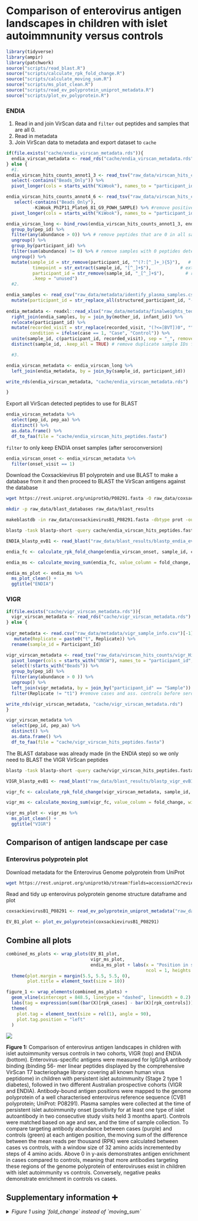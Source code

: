
# Comparison of enterovirus antigen landscapes in children with islet autoimmnunity versus controls

``` r
library(tidyverse)
library(ampir)
library(patchwork)
source("scripts/read_blast.R")
source("scripts/calculate_rpk_fold_change.R")
source("scripts/calculate_moving_sum.R")
source("scripts/ms_plot_clean.R")
source("scripts/read_ev_polyprotein_uniprot_metadata.R")
source("scripts/plot_ev_polyprotein.R")
```

### ENDIA

1.  Read in and join VirScan data and `filter` out peptides and samples
    that are all 0.
2.  Read in metadata
3.  Join VirScan data to metadata and export dataset to `cache`

``` r
if(file.exists("cache/endia_virscan_metadata.rds")){
  endia_virscan_metadata <- read_rds("cache/endia_virscan_metadata.rds")
} else {
  #1.
endia_virscan_hits_counts_annot1_3 <- read_tsv("raw_data/virscan_hits_counts/phip11_plate1-3_v_kiwook_2_CDIVirScan_000_Hits_counts_annotated.tsv") %>% 
  select(-contains("Beads_Only")) %>% 
  pivot_longer(cols = starts_with("KiWook"), names_to = "participant_id", values_to = "abundance") 

endia_virscan_hits_counts_annot4_6 <- read_tsv("raw_data/virscan_hits_counts/phip11_plate4-6_v_kiwook_2_CDIVirScan_000_Hits_counts_annotated.tsv") %>% 
   select(-contains("Beads_Only"),
          -KiWook_PhIP11_Plate6_81_G9_POWH_SAMPLE) %>% #remove positive control 
  pivot_longer(cols = starts_with("KiWook"), names_to = "participant_id", values_to = "abundance")

endia_virscan_long <- bind_rows(endia_virscan_hits_counts_annot1_3, endia_virscan_hits_counts_annot4_6) %>% 
  group_by(pep_id) %>%
  filter(any(abundance > 0)) %>% # remove peptides that are 0 in all samples
  ungroup() %>% 
  group_by(participant_id) %>% 
  filter(sum(abundance) != 0) %>% # remove samples with 0 peptides detected 
  ungroup() %>% 
  mutate(sample_id = str_remove(participant_id, "^(?:[^_]+_){5}"),   # keep everything after the 5th _
          timepoint = str_extract(sample_id, "[^_]+$"),           # extract last segment from sample_id
          participant_id = str_remove(sample_id, "_[^_]+$"),        # remove timepoint from sample_id
          .keep = "unused")
  #2.

endia_samples <- read_csv("raw_data/metadata/identify_plasma_samples.csv") %>% 
  mutate(participant_id = str_replace_all(structured_participant_id, "-", "_"), .keep = "unused") 
         
endia_metadata <- readxl::read_xlsx("raw_data/metadata/finalweights_teddy_plasma_with_visits_deidentified_confounders.xlsx") %>% 
  right_join(endia_samples, by = join_by(mother_id, infant_id)) %>% 
  relocate(participant_id) %>% 
  mutate(recorded_visit = str_replace(recorded_visit, "(?<=[BVT])0", ""), # replace 0 preceded by B, V or T
         condition = ifelse(case == 1, "Case", "Control")) %>% 
  unite(sample_id, c(participant_id, recorded_visit), sep = "_", remove = FALSE) %>% 
  distinct(sample_id, .keep_all = TRUE) # remove duplicate sample IDs from the NCC methodology

  #3.

endia_virscan_metadata <- endia_virscan_long %>% 
  left_join(endia_metadata, by = join_by(sample_id, participant_id)) 

write_rds(endia_virscan_metadata, "cache/endia_virscan_metadata.rds")

}
```

Export all VirScan detected peptides to use for BLAST

``` r
endia_virscan_metadata %>% 
  select(pep_id, pep_aa) %>% 
  distinct() %>% 
  as.data.frame() %>% 
  df_to_faa(file = "cache/endia_virscan_hits_peptides.fasta")
```

`filter` to only keep ENDIA onset samples (after seroconversion)

``` r
endia_virscan_onset <- endia_virscan_metadata %>% 
  filter(onset_visit == 1)
```

Download the Coxsackievirus B1 polyprotein and use BLAST to make a
database from it and then proceed to BLAST the VirScan antigens against
the database

``` bash
wget https://rest.uniprot.org/uniprotkb/P08291.fasta -O raw_data/coxsackievirusB1_P08291.fasta

mkdir -p raw_data/blast_databases raw_data/blast_results

makeblastdb -in raw_data/coxsackievirusB1_P08291.fasta -dbtype prot -out raw_data/blast_databases/coxsackievirusB1_P08291_db

blastp -task blastp-short -query cache/endia_virscan_hits_peptides.fasta -db raw_data/blast_databases/coxsackievirusB1_P08291_db -outfmt '6 qaccver saccver pident nident length evalue bitscore mismatch gapopen qstart qend sstart send qseq sseq ppos stitle frames' -evalue 0.01 -word_size 2 -out raw_data/blast_results/blastp_endia_evB1_all_virscan_peps.blast
```

``` r
ENDIA_blastp_evB1 <- read_blast("raw_data/blast_results/blastp_endia_evB1_all_virscan_peps.blast")

endia_fc <- calculate_rpk_fold_change(endia_virscan_onset, sample_id, condition, pep_id, abundance, ENDIA_blastp_evB1)

endia_ms <- calculate_moving_sum(endia_fc, value_column = fold_change, win_size = 32, step_size = 4)

endia_ms_plot <- endia_ms %>% 
  ms_plot_clean() +
  ggtitle("ENDIA")
```

### VIGR

``` r
if(file.exists("cache/vigr_virscan_metadata.rds")){
  vigr_virscan_metadata <- read_rds("cache/vigr_virscan_metadata.rds")
} else {
  
vigr_metadata <- read.csv("raw_data/metadata/vigr_sample_info.csv")[-1] %>% 
   mutate(Replicate = paste0("t", Replicate)) %>% 
  rename(sample_id = Participant_Id)

vigr_virscan_metadata <- read_tsv("raw_data/virscan_hits_counts/vigr_Hits_counts_annotated.tsv") %>% 
  pivot_longer(cols = starts_with("UNSW"), names_to = "participant_id", values_to = "abundance") %>%
  select(!starts_with("Beads")) %>%
  group_by(pep_id) %>% 
  filter(any(abundance > 0 )) %>% 
  ungroup() %>% 
  left_join(vigr_metadata, by = join_by("participant_id" == "Sample")) %>% 
  filter(Replicate != "t1") #remove cases and ass. controls before seroconversion

write_rds(vigr_virscan_metadata, "cache/vigr_virscan_metadata.rds")
}
```

``` r
vigr_virscan_metadata %>% 
  select(pep_id, pep_aa) %>% 
  distinct() %>% 
  as.data.frame() %>% 
  df_to_faa(file = "cache/vigr_virscan_hits_peptides.fasta")
```

The BLAST database was already made (in the ENDIA step) so we only need
to BLAST the VIGR VirScan peptides

``` bash
blastp -task blastp-short -query cache/vigr_virscan_hits_peptides.fasta -db raw_data/blast_databases/coxsackievirusB1_P08291_db -outfmt '6 qaccver saccver pident nident length evalue bitscore mismatch gapopen qstart qend sstart send qseq sseq ppos stitle frames' -evalue 0.01 -word_size 2 -out raw_data/blast_results/blastp_vigr_evB1_all_virscan_peps.blast
```

``` r
VIGR_blastp_evB1 <- read_blast("raw_data/blast_results/blastp_vigr_evB1_all_virscan_peps.blast")

vigr_fc <- calculate_rpk_fold_change(vigr_virscan_metadata, sample_id, Condition, pep_id, abundance, VIGR_blastp_evB1)

vigr_ms <- calculate_moving_sum(vigr_fc, value_column = fold_change, win_size = 32, step_size = 4)

vigr_ms_plot <- vigr_ms %>% 
  ms_plot_clean() +
  ggtitle("VIGR")
```

## Comparison of antigen landscape per case

### Enterovirus polyprotein plot

Download metadata for the Enterovirus Genome polyprotein from UniProt

``` bash
wget https://rest.uniprot.org/uniprotkb/stream?fields=accession%2Creviewed%2Cid%2Cprotein_name%2Corganism_name%2Clength%2Csequence%2Cft_chain&format=tsv&query=%28%22Coxsackievirus+B1%22+AND+%28virus_host_name%3AHuman%29%29 -O raw_data/coxsackievirusB1_P08291.tsv
```

Read and tidy up enterovirus polyprotein genome structure dataframe and
plot

``` r
coxsackievirusB1_P08291 <- read_ev_polyprotein_uniprot_metadata("raw_data/coxsackievirusB1_P08291.tsv")

EV_B1_plot <- plot_ev_polyprotein(coxsackievirusB1_P08291)
```

## Combine all plots

``` r
combined_ms_plots <- wrap_plots(EV_B1_plot,
                                vigr_ms_plot,
                                endia_ms_plot + labs(x = "Position in sequence (amino acids)") + theme(legend.position = "bottom"),
                                                     ncol = 1, heights = c(0.3, 3, 3)) &
  theme(plot.margin = margin(5.5, 5.5, 5.5, 0),
        plot.title = element_text(size = 10)) 

figure_1 <- wrap_elements(combined_ms_plots) +
  geom_vline(xintercept = 848.5, linetype = "dashed", linewidth = 0.2) +
  labs(tag = expression(sum((bar(X)[rpk_cases] - bar(X)[rpk_controls])))) +
  theme(
    plot.tag = element_text(size = rel(1), angle = 90),
    plot.tag.position = "left"
  )
```

![](01_figure_01_CXVB_epitope_mapping_files/figure-gfm/unnamed-chunk-13-1.png)<!-- -->

**Figure 1:** Comparison of enterovirus antigen landscapes in children
with islet autoimmunity versus controls in two cohorts, VIGR (top) and
ENDIA (bottom). Enterovirus-specific antigens were measured for IgG/IgA
antibody binding (binding 56- mer linear peptides displayed by the
comprehensive VirScan T7 bacteriophage library covering all known human
virus peptidome) in children with persistent islet autoimmunity (Stage 2
type 1 diabetes), followed in two different Australian prospective
cohorts (VIGR and ENDIA). Antibody-bound antigen positions were mapped
to the genome polyprotein of a well characterised enterovirus reference
sequence (CVB1 polyprotein; UniProt: P08291). Plasma samples were
collected at the time of persistent islet autoimmunity onset (positivity
for at least one type of islet autoantibody in two consecutive study
visits held 3 months apart). Controls were matched based on age and sex,
and the time of sample collection. To compare targeting antibody
abundance between cases (purple) and controls (green) at each antigen
position, the moving sum of the difference between the mean reads per
thousand (RPK) were calculated between cases vs controls, with a window
size of 32 amino acids incremented by steps of 4 amino acids. Above 0 in
y-axis demonstrates antigen enrichment in cases compared to controls,
meaning that more antibodies targeting these regions of the genome
polyprotein of enteroviruses exist in children with islet autoimmunity
vs controls. Conversely, negative peaks demonstrate enrichment in
controls vs cases.

## Supplementary information :heavy_plus_sign:

<details>
<summary>
<i> Figure 1 using `fold_change` instead of `moving_sum` </i>
</summary>

``` r
vigr_fc_plot <- vigr_fc %>%
    mutate(Condition = if_else(fold_change > 0, "Case", "Control")) %>% 
    ggplot(aes(x = (start + end) / 2, y = fold_change, fill = Condition)) +
    geom_bar(stat = "identity") +
    labs(x = "", fill = "", y = "") +
    theme_minimal() +
    theme(panel.grid.minor = element_blank(),
          panel.grid.major = element_blank()) +
    scale_fill_manual(values = c("Case" = "#d73027", "Control" = "#4575b4"), labels = c("Case", "Control")) +
    theme(legend.position = "none") +
    ggtitle("VIGR")

endia_fc_plot <- endia_fc %>%
    mutate(Condition = if_else(fold_change > 0, "Case", "Control")) %>% 
    ggplot(aes(x = (start + end) / 2, y = fold_change, fill = Condition)) +
    geom_bar(stat = "identity") +
    labs(x = "", fill = "", y = "") +
    theme_minimal() +
    theme(panel.grid.minor = element_blank(),
          panel.grid.major = element_blank()) +
    scale_fill_manual(values = c("Case" = "#d73027", "Control" = "#4575b4"), labels = c("Case", "Control")) +
    theme(legend.position = "none") +
    ggtitle("ENDIA")

combined_fc_plots <- wrap_plots(EV_B1_plot,
                                vigr_fc_plot,
                                endia_fc_plot + labs(x = "Position in sequence (amino acids)") + theme(legend.position = "bottom"),
                                                     ncol = 1, heights = c(0.3, 3, 3)) &
  theme(plot.margin = margin(5.5, 5.5, 5.5, 0),
        plot.title = element_text(size = 10)) 

wrap_elements(combined_fc_plots) +
  geom_vline(xintercept = 848.5, linetype = "dashed", linewidth = 0.2) +
  labs(tag = expression(bar(X)[rpk_cases] - bar(X)[rpk_controls])) +
  theme(
    plot.tag = element_text(size = rel(1), angle = 90),
    plot.tag.position = "left"
  )
```

![](01_figure_01_CXVB_epitope_mapping_files/figure-gfm/unnamed-chunk-14-1.png)<!-- -->

Using traditional fold change (division instead of subtraction)

``` r
endia_proper_fc_plot <- endia_fc %>%  
  mutate(proper_fold_change = log2((mean_rpk_per_pepControl + 1) / (mean_rpk_per_pepCase + 1))) %>% 
  mutate(Condition = if_else(proper_fold_change > 0, "Case", "Control")) %>% 
   ggplot(aes(x = (start + end) / 2, y = proper_fold_change, fill = Condition)) +
    geom_bar(stat = "identity") +
    labs(x = "", fill = "", y = "") +
    theme_minimal() +
    theme(panel.grid.minor = element_blank(),
          panel.grid.major = element_blank()) +
  ggtitle("ENDIA")

vigr_proper_fc_plot <- vigr_fc %>%
  mutate(proper_fold_change = log2((mean_rpk_per_pepControl + 1) / (mean_rpk_per_pepCase + 1))) %>% 
  mutate(Condition = if_else(proper_fold_change > 0, "Case", "Control")) %>% 
   ggplot(aes(x = (start + end) / 2, y = proper_fold_change, fill = Condition)) +
    geom_bar(stat = "identity") +
    labs(x = "", fill = "", y = "") +
    theme_minimal() +
    theme(panel.grid.minor = element_blank(),
          panel.grid.major = element_blank()) +
    ggtitle("VIGR")

combined_proper_fc_plots <- wrap_plots(EV_B1_plot,
                                vigr_proper_fc_plot,
                                endia_proper_fc_plot + labs(x = "Position in sequence (amino acids)") + theme(legend.position = "bottom"),
                                                     ncol = 1, heights = c(0.3, 3, 3)) &
  theme(plot.margin = margin(5.5, 5.5, 5.5, 0),
        plot.title = element_text(size = 10)) 

wrap_elements(combined_proper_fc_plots) +
  labs(tag = expression(log2(bar(X)[rpk_cases] / bar(X)[rpk_controls]))) +
  theme(
    plot.tag = element_text(size = rel(1), angle = 90),
    plot.tag.position = "left"
  )
```

![](01_figure_01_CXVB_epitope_mapping_files/figure-gfm/unnamed-chunk-15-1.png)<!-- -->

Using the `moving_sum` calculated on `proper_fold_change`

``` r
vigr_proper_fc <- vigr_fc %>%
  mutate(proper_fold_change = log2((mean_rpk_per_pepControl + 1) / (mean_rpk_per_pepCase + 1))) %>% 
  mutate(Condition = if_else(proper_fold_change > 0, "Case", "Control")) 

vigr_proper_fc_ms <- calculate_moving_sum(vigr_proper_fc, value_column = proper_fold_change, win_size = 32, step_size = 4)

vigr_proper_fc_ms_plot <- vigr_proper_fc_ms %>% 
  ms_plot_clean() +
    ggtitle("VIGR")

endia_proper_fc <- endia_fc %>%  
  mutate(proper_fold_change = log2((mean_rpk_per_pepControl + 1) / (mean_rpk_per_pepCase + 1))) %>% 
  mutate(Condition = if_else(proper_fold_change > 0, "Case", "Control"))

endia_proper_fc_ms <- calculate_moving_sum(endia_proper_fc, value_column = proper_fold_change, win_size = 32, step_size = 4)

endia_proper_fc_ms_plot <- endia_proper_fc_ms %>% 
  ms_plot_clean() +
    ggtitle("ENDIA")


combined_proper_fc_ms_plots <- wrap_plots(EV_B1_plot,
                                vigr_proper_fc_ms_plot,
                                endia_proper_fc_ms_plot + labs(x = "Position in sequence (amino acids)") + theme(legend.position = "bottom"),
                                                     ncol = 1, heights = c(0.3, 3, 3)) &
  theme(plot.margin = margin(5.5, 5.5, 5.5, 0),
        plot.title = element_text(size = 10)) 

wrap_elements(combined_proper_fc_ms_plots) +
  labs(tag = expression(sum(log2(bar(X)[rpk_cases] / bar(X)[rpk_controls])))) +
  theme(
    plot.tag = element_text(size = rel(1), angle = 90),
    plot.tag.position = "left"
  )
```

![](01_figure_01_CXVB_epitope_mapping_files/figure-gfm/unnamed-chunk-16-1.png)<!-- -->

As above but without using `log2`

``` r
vigr_proper_fc_nl <- vigr_fc %>%
 # mutate(proper_fold_change = (mean_rpk_per_pepControl + 1) / (mean_rpk_per_pepCase + 1)) %>% 
   mutate(proper_fold_change = mean_rpk_per_pepControl / mean_rpk_per_pepCase) %>% 
  mutate(Condition = if_else(proper_fold_change > 0, "Case", "Control")) 

vigr_proper_fc_nl_ms <- calculate_moving_sum(vigr_proper_fc, value_column = proper_fold_change, win_size = 32, step_size = 4)

vigr_proper_fc_ms_nl_plot <- vigr_proper_fc_nl_ms %>% 
  ms_plot_clean() +
    ggtitle("VIGR")

endia_proper_fc_nl <- endia_fc %>%  
  #mutate(proper_fold_change = (mean_rpk_per_pepControl + 1) / (mean_rpk_per_pepCase + 1)) %>% 
  mutate(proper_fold_change = mean_rpk_per_pepControl / mean_rpk_per_pepCase) %>% 
  mutate(Condition = if_else(proper_fold_change > 0, "Case", "Control"))

endia_proper_fc_nl_ms <- calculate_moving_sum(endia_proper_fc_nl, value_column = proper_fold_change, win_size = 32, step_size = 4)

endia_proper_fc_nl_ms_plot <- endia_proper_fc_nl_ms %>% 
  ms_plot_clean() +
    ggtitle("ENDIA")

combined_proper_fc_nl_ms_plots <- wrap_plots(EV_B1_plot,
                                vigr_proper_fc_ms_nl_plot,
                                endia_proper_fc_nl_ms_plot + labs(x = "Position in sequence (amino acids)") + theme(legend.position = "bottom"),
                                                     ncol = 1, heights = c(0.3, 3, 3)) &
  theme(plot.margin = margin(5.5, 5.5, 5.5, 0),
        plot.title = element_text(size = 10)) 

wrap_elements(combined_proper_fc_nl_ms_plots) +
  labs(tag = expression(sum(bar(X)[rpk_cases] / bar(X)[rpk_controls]))) +
  theme(
    plot.tag = element_text(size = rel(1), angle = 90),
    plot.tag.position = "left"
  )
```

![](01_figure_01_CXVB_epitope_mapping_files/figure-gfm/unnamed-chunk-17-1.png)<!-- -->

</details>
